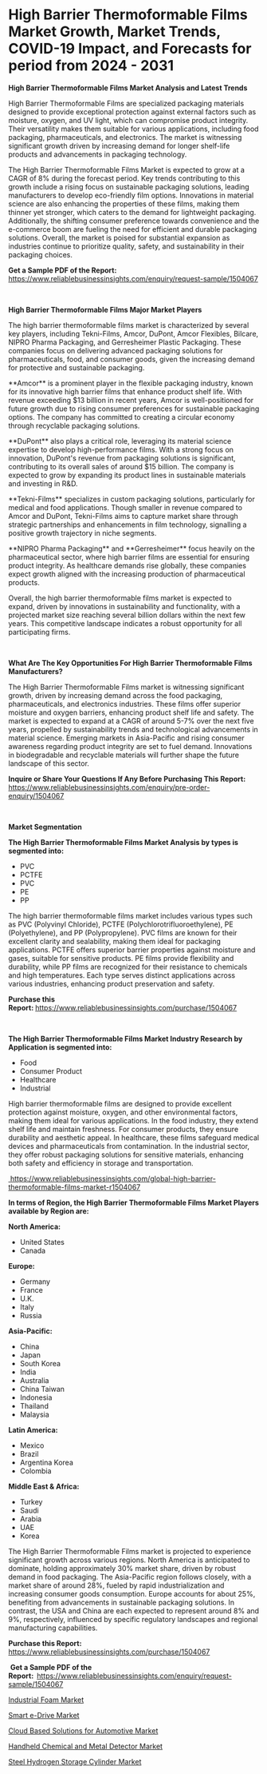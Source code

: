 <p><h1>High Barrier Thermoformable Films Market Growth, Market Trends, COVID-19 Impact, and Forecasts for period from 2024 - 2031</h1></p><p><strong>High Barrier Thermoformable Films Market Analysis and Latest Trends</strong></p>
<p><p>High Barrier Thermoformable Films are specialized packaging materials designed to provide exceptional protection against external factors such as moisture, oxygen, and UV light, which can compromise product integrity. Their versatility makes them suitable for various applications, including food packaging, pharmaceuticals, and electronics. The market is witnessing significant growth driven by increasing demand for longer shelf-life products and advancements in packaging technology.</p><p>The High Barrier Thermoformable Films Market is expected to grow at a CAGR of 8% during the forecast period. Key trends contributing to this growth include a rising focus on sustainable packaging solutions, leading manufacturers to develop eco-friendly film options. Innovations in material science are also enhancing the properties of these films, making them thinner yet stronger, which caters to the demand for lightweight packaging. Additionally, the shifting consumer preference towards convenience and the e-commerce boom are fueling the need for efficient and durable packaging solutions. Overall, the market is poised for substantial expansion as industries continue to prioritize quality, safety, and sustainability in their packaging choices.</p></p>
<p><strong>Get a Sample PDF of the Report:&nbsp;</strong> <a href="https://www.reliablebusinessinsights.com/enquiry/request-sample/1504067?utm_campaign=63&utm_medium=2&utm_source=Github&utm_content=ia&utm_term=27092024&utm_id=high-barrier-thermoformable-films">https://www.reliablebusinessinsights.com/enquiry/request-sample/1504067</a></p>
<p>&nbsp;</p>
<p><strong>High Barrier Thermoformable Films Major Market Players</strong></p>
<p><p>The high barrier thermoformable films market is characterized by several key players, including Tekni-Films, Amcor, DuPont, Amcor Flexibles, Bilcare, NIPRO Pharma Packaging, and Gerresheimer Plastic Packaging. These companies focus on delivering advanced packaging solutions for pharmaceuticals, food, and consumer goods, given the increasing demand for protective and sustainable packaging.</p><p>**Amcor** is a prominent player in the flexible packaging industry, known for its innovative high barrier films that enhance product shelf life. With revenue exceeding $13 billion in recent years, Amcor is well-positioned for future growth due to rising consumer preferences for sustainable packaging options. The company has committed to creating a circular economy through recyclable packaging solutions.</p><p>**DuPont** also plays a critical role, leveraging its material science expertise to develop high-performance films. With a strong focus on innovation, DuPont's revenue from packaging solutions is significant, contributing to its overall sales of around $15 billion. The company is expected to grow by expanding its product lines in sustainable materials and investing in R&D.</p><p>**Tekni-Films** specializes in custom packaging solutions, particularly for medical and food applications. Though smaller in revenue compared to Amcor and DuPont, Tekni-Films aims to capture market share through strategic partnerships and enhancements in film technology, signalling a positive growth trajectory in niche segments.</p><p>**NIPRO Pharma Packaging** and **Gerresheimer** focus heavily on the pharmaceutical sector, where high barrier films are essential for ensuring product integrity. As healthcare demands rise globally, these companies expect growth aligned with the increasing production of pharmaceutical products.</p><p>Overall, the high barrier thermoformable films market is expected to expand, driven by innovations in sustainability and functionality, with a projected market size reaching several billion dollars within the next few years. This competitive landscape indicates a robust opportunity for all participating firms.</p></p>
<p>&nbsp;</p>
<p><strong>What Are The Key Opportunities For High Barrier Thermoformable Films Manufacturers?</strong></p>
<p><p>The High Barrier Thermoformable Films market is witnessing significant growth, driven by increasing demand across the food packaging, pharmaceuticals, and electronics industries. These films offer superior moisture and oxygen barriers, enhancing product shelf life and safety. The market is expected to expand at a CAGR of around 5-7% over the next five years, propelled by sustainability trends and technological advancements in material science. Emerging markets in Asia-Pacific and rising consumer awareness regarding product integrity are set to fuel demand. Innovations in biodegradable and recyclable materials will further shape the future landscape of this sector.</p></p>
<p><strong>Inquire or Share Your Questions If Any Before Purchasing This Report:</strong> <a href="https://www.reliablebusinessinsights.com/enquiry/pre-order-enquiry/1504067?utm_campaign=63&utm_medium=2&utm_source=Github&utm_content=ia&utm_term=27092024&utm_id=high-barrier-thermoformable-films">https://www.reliablebusinessinsights.com/enquiry/pre-order-enquiry/1504067</a></p>
<p>&nbsp;</p>
<p><strong>Market Segmentation</strong></p>
<p><strong>The High Barrier Thermoformable Films Market Analysis by types is segmented into:</strong></p>
<p><ul><li>PVC</li><li>PCTFE</li><li>PVC</li><li>PE</li><li>PP</li></ul></p>
<p><p>The high barrier thermoformable films market includes various types such as PVC (Polyvinyl Chloride), PCTFE (Polychlorotrifluoroethylene), PE (Polyethylene), and PP (Polypropylene). PVC films are known for their excellent clarity and sealability, making them ideal for packaging applications. PCTFE offers superior barrier properties against moisture and gases, suitable for sensitive products. PE films provide flexibility and durability, while PP films are recognized for their resistance to chemicals and high temperatures. Each type serves distinct applications across various industries, enhancing product preservation and safety.</p></p>
<p><strong>Purchase this Report:&nbsp;</strong><a href="https://www.reliablebusinessinsights.com/purchase/1504067?utm_campaign=63&utm_medium=2&utm_source=Github&utm_content=ia&utm_term=27092024&utm_id=high-barrier-thermoformable-films">https://www.reliablebusinessinsights.com/purchase/1504067</a></p>
<p>&nbsp;</p>
<p><strong>The High Barrier Thermoformable Films Market Industry Research by Application is segmented into:</strong></p>
<p><ul><li>Food</li><li>Consumer Product</li><li>Healthcare</li><li>Industrial</li></ul></p>
<p><p>High barrier thermoformable films are designed to provide excellent protection against moisture, oxygen, and other environmental factors, making them ideal for various applications. In the food industry, they extend shelf life and maintain freshness. For consumer products, they ensure durability and aesthetic appeal. In healthcare, these films safeguard medical devices and pharmaceuticals from contamination. In the industrial sector, they offer robust packaging solutions for sensitive materials, enhancing both safety and efficiency in storage and transportation.</p></p>
<p><a href="https://www.reliablebusinessinsights.com/global-high-barrier-thermoformable-films-market-r1504067?utm_campaign=63&utm_medium=2&utm_source=Github&utm_content=ia&utm_term=27092024&utm_id=high-barrier-thermoformable-films">&nbsp;https://www.reliablebusinessinsights.com/global-high-barrier-thermoformable-films-market-r1504067</a></p>
<p><strong>In terms of Region, the High Barrier Thermoformable Films Market Players available by Region are:</strong></p>
<p>
    <p> <strong> North America: </strong>
        <ul>
            <li>United States</li>
            <li>Canada</li>
        </ul>
        </p> 
    <p> <strong> Europe: </strong>
        <ul>
            <li>Germany</li>
            <li>France</li>
            <li>U.K.</li>
            <li>Italy</li>
            <li>Russia</li>
        </ul>
        </p> 
    <p> <strong> Asia-Pacific: </strong>
        <ul>
            <li>China</li>
            <li>Japan</li>
            <li>South Korea</li>
            <li>India</li>
            <li>Australia</li>
            <li>China Taiwan</li>
            <li>Indonesia</li>
            <li>Thailand</li>
            <li>Malaysia</li>
        </ul>
        </p> 
    <p> <strong> Latin America: </strong>
        <ul>
            <li>Mexico</li>
            <li>Brazil</li>
            <li>Argentina Korea</li>
            <li>Colombia</li>
        </ul>
        </p> 
    <p> <strong> Middle East & Africa: </strong>
        <ul>
            <li>Turkey</li>
            <li>Saudi</li>
            <li>Arabia</li>
            <li>UAE</li>
            <li>Korea</li>
        </ul>
    </p>
    </p>
<p><p>The High Barrier Thermoformable Films market is projected to experience significant growth across various regions. North America is anticipated to dominate, holding approximately 30% market share, driven by robust demand in food packaging. The Asia-Pacific region follows closely, with a market share of around 28%, fueled by rapid industrialization and increasing consumer goods consumption. Europe accounts for about 25%, benefiting from advancements in sustainable packaging solutions. In contrast, the USA and China are each expected to represent around 8% and 9%, respectively, influenced by specific regulatory landscapes and regional manufacturing capabilities.</p></p>
<p><strong>Purchase this Report: </strong><a href="https://www.reliablebusinessinsights.com/purchase/1504067?utm_campaign=63&utm_medium=2&utm_source=Github&utm_content=ia&utm_term=27092024&utm_id=high-barrier-thermoformable-films">https://www.reliablebusinessinsights.com/purchase/1504067</a></p>
<p>&nbsp;<strong>Get a Sample PDF of the Report:&nbsp;&nbsp;</strong><a href="https://www.reliablebusinessinsights.com/enquiry/request-sample/1504067?utm_campaign=63&utm_medium=2&utm_source=Github&utm_content=ia&utm_term=27092024&utm_id=high-barrier-thermoformable-films">https://www.reliablebusinessinsights.com/enquiry/request-sample/1504067</a></p>
<p><strong></strong></p>
<p><p><a href="https://www.linkedin.com/pulse/industrial-foam-industry-analysis-report-its-market-size-pcvuf?trackingId=Rt0W5zPzQiWji8hOmep3dQ%3D%3D&utm_campaign=63&utm_medium=2&utm_source=Github&utm_content=ia&utm_term=27092024&utm_id=high-barrier-thermoformable-films">Industrial Foam Market</a></p><p><a href="https://github.com/NancyAlvarado586/Market-Research-Report-List-1/blob/main/smart-e-drive-market.md?utm_campaign=63&utm_medium=2&utm_source=Github&utm_content=ia&utm_term=27092024&utm_id=high-barrier-thermoformable-films">Smart e-Drive Market</a></p><p><a href="https://github.com/WEISNERADAM/Market-Research-Report-List-1/blob/main/cloud-based-solutions-for-automotive-market.md?utm_campaign=63&utm_medium=2&utm_source=Github&utm_content=ia&utm_term=27092024&utm_id=high-barrier-thermoformable-films">Cloud Based Solutions for Automotive Market</a></p><p><a href="https://www.linkedin.com/pulse/handheld-chemical-metal-detector-market-growth-outlook-from-2024-npjse?trackingId=StxcfCxkRgKEJLTIwIDe2A%3D%3D&utm_campaign=63&utm_medium=2&utm_source=Github&utm_content=ia&utm_term=27092024&utm_id=high-barrier-thermoformable-films">Handheld Chemical and Metal Detector Market</a></p><p><a href="https://issuu.com/reportprime-2/docs/steel-hydrogen-storage-cylinder-mar_5b8ad4ac4a0fa5?utm_campaign=63&utm_medium=2&utm_source=Github&utm_content=ia&utm_term=27092024&utm_id=high-barrier-thermoformable-films">Steel Hydrogen Storage Cylinder Market</a></p></p>
